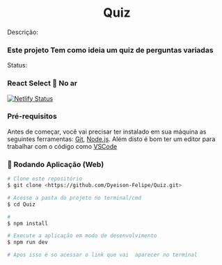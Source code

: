 <h1 Align="Center">Quiz</h1>

<p>Descrição:</p>

<h3>Este projeto Tem como ideia um quiz de perguntas variadas</h3>

<p>Status:</p>

<h3>React Select 🚀 No ar</h3>


[![Netlify Status](https://api.netlify.com/api/v1/badges/15af9d72-60ce-49ec-8244-d4e88a0c0b8a/deploy-status)](https://quiiztech.netlify.app/)

### Pré-requisitos

Antes de começar, você vai precisar ter instalado em sua máquina as seguintes ferramentas:
[Git](https://git-scm.com), [Node.js](https://nodejs.org/en/). 
Além disto é bom ter um editor para trabalhar com o código como [VSCode](https://code.visualstudio.com/)

### 🎲 Rodando Aplicação (Web)

```bash
# Clone este repositório
$ git clone <https://github.com/Dyeison-Felipe/Quiz.git>

# Acesse a pasta do projeto no terminal/cmd
$ cd Quiz

# 
$ npm install

# Execute a aplicação em modo de desenvolvimento
$ npm run dev

# Apos isso é so acessar o link que vai  aparecer no terminal
```